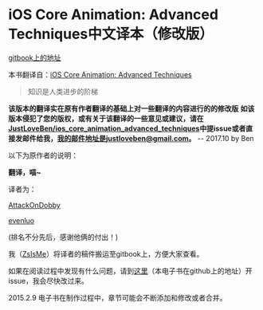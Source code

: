 iOS Core Animation: Advanced Techniques中文译本（修改版）
=======

[gitbook上的地址](https://www.gitbook.com/book/zsisme/ios-)

本书翻译自：[iOS Core Animation: Advanced Techniques](http://www.amazon.com/iOS-Core-Animation-Advanced-Techniques-ebook/dp/B00EHJCORC/ref=sr_1_1?ie=UTF8&qid=1423192842&sr=8-1&keywords=Core+Animation+Advanced+Techniques)



>知识是人类进步的阶梯

  **该版本的翻译实在原有作者翻译的基础上对一些翻译的内容进行的的修改版**
  **如该版本侵犯了您的版权，或有关于该翻译的一些意见或建议，请在[JustLoveBen/ios_core_animation_advanced_techniques](https://github.com/JustLoveBen/ios_core_animation_advanced_techniques)中提issue或者直接发邮件给我，我的邮件地址是justloveben@gmail.com。**
  -- 2017.10 by Ben
  
  以下为原作者的说明：
  
   **翻译，喵~**

   译者为：
   
   [AttackOnDobby](https://github.com/AttackOnDobby)
   
   [evenluo](https://github.com/evenluo/)
   
   (排名不分先后，感谢他俩的付出！)

   我（[ZsIsMe](https://github.com/ZsIsMe)）将译者的稿件搬运至gitbook上，方便大家查看。

如果在阅读过程中发现有什么问题，请到[这里](https://github.com/ZsIsMe/ios_core_animation_advanced_techniques)（本电子书在github上的地址）开issue，我会尽快改过来。

2015.2.9 电子书在制作过程中，章节可能会不断添加和修改或者合并。
